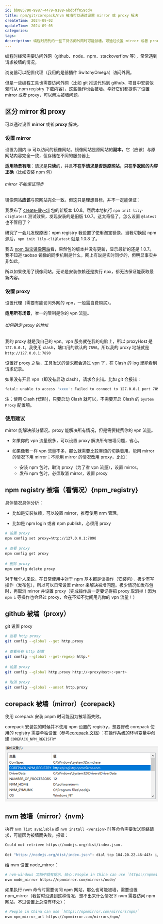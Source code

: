 ```yaml
---
id: bb085790-9987-4479-9188-6bdbff059cd4
title: npm/git/corepack/nvm 被墙可以通过设置 mirror 或 proxy 解决
createTime: 2024-09-02
updateTime: 2024-09-05
categories:
tags:
description: 编程时用到的一些工具访问外网时可能被墙，可通过设置 mirror 或者 proxy 解决（mirror 应该与原网站同步，但并不一定做到）。npm registry 被墙需要根据具体情况选择设置 mirror 或 proxy；github 被墙，给 git 设置 proxy；corepack 和 nvm 被墙，设置 mirror。
---
```


编程时经常需要访问外网（github、node、npm、stackoverflow 等），常常遇到请求被墙的情况。

浏览器可以配置代理（我用的是器插件 SwitchyOmega）访问外网。

但是一些编程工具也需要访问外网（比如 git 推送代码到 github、项目中安装依赖时从 npm registry 下载内容），这些操作也会被墙。幸好它们都提供了设置 mirror 或者 proxy，可以解决被墙问题。

## 区分 mirror 和 proxy

可以通过设置 **mirror** 或者 **proxy** 解决。

### 设置 mirror

设置为国内 ip 可以访问的镜像网站。镜像网站是原网站的**副本**，它（应该）与原网站内容完全一致，但存储在不同的服务器上

**适用场景有限**：请求是**只读**的，并且**不在乎请求是否是原网站，只在乎返回的内容正确**（比如安装 npm 包）

###### mirror 不能保证同步

镜像网站**应该**与原网站完全一致。但这只是理想目标，并不一定能保证：

我发布了 [create-lily-cli](https://www.npmjs.com/package/create-lily-cli) 包的新版本 1.0.8。然后本地执行 `npm init lily-cli@latest` 测试效果，发现安装的是旧版 1.0.7。这太奇怪了，怎么设置 `@latest` 也不管用了？

研究了一会儿发现原因：npm registry 我设置了使用淘宝镜像。当我切换回 npm 源后，`npm init lily-cli@latest` 就是 1.0.8 了。

我去 [npm 淘宝镜像网站](https://npmmirror.com/package/create-lily-cli/home)看，果然包的版本并没有更新，显示最新的还是 1.0.7。我不知道 taobao 镜像的同步机制是什么，网上有说是实时同步的，但明显事实并非如此。

所以如果使用了镜像网站，无论是安装依赖还是执行 npx，都无法保证能获取最新内容。

### 设置 proxy

设置代理（需要有能访问外网的 vpn，一般需自费购买）。

**适用所有场景**，唯一的限制是你的 vpn 流量。

###### 如何确定 proxy 的地址

我的 proxy 就是我自己的 vpn。vpn 服务就在我的电脑上，所以 proxyHost 是 `127.0.0.1`。我使用 clash，端口用的默认的 `7890`。所以我的 proxy 地址就是 `http://127.0.0.1:7890`

设置好 proxy 之后，工具发送的请求都会通过 vpn 了，在 Clash 的 log 里能看到请求记录。

如果没有开启 vpn（即没有启动 clash），请求会出错。比如 git 会报错：

```bash
fatal: unable to access 'xxxx': Failed to connect to 127.0.0.1 port 7890: Connection refused
```

注：使用 Clash 代理时，只要启动 Clash 就可以，不需要开启 Clash 的 `System Proxy` 配置项。

### 使用建议

mirror 能解决部分情况。proxy 能解决所有情况，但是需要耗费你的 vpn 流量。

- 如果你的 vpn 流量很多，可以设置 proxy 解决所有被墙问题，省心。

- 如果像我一样 vpn 流量不多，那么就需要比较麻烦的切换着用。能用 mirror 的情况下用 mirror；不能用 mirror 的情况改用 proxy，比如：
  - 安装 npm 包时，取消 proxy（为了省 vpn 流量），设置 mirror。
  - 发布 npm 包时，必须取消 mirror，设置 proxy

## npm registry 被墙（看情况）{npm_registry}

具体情况具体分析：

- 比如是安装依赖，可以设置 mirror，推荐使用 nrm 管理。

- 比如是 npm login 或者 npm publish，必须用 proxy

```bash
# 设置 proxy
npm config set proxy=http://127.0.0.1:7890

# 查看 proxy
npm config get proxy

# 删除 proxy
npm config delete proxy
```

对于我个人来说，在日常使用中对于 npm 基本都是读操作（安装包），极少有写操作（发布包），所以可以日常设置 mirror 来解决被墙问题。极少情况如发布包时，再取消 mirror 并设置 proxy（完成操作后一定要记得把 proxy 取消掉！因为 `npm i` 等操作也会经过 proxy，会在不知不觉间用光你的 vpn 流量！）

## github 被墙（proxy）

git 设置 proxy

```bash
# 查看 http proxy
git config --global --get http.proxy

# 查看所有 http 配置
git config --global --get-regexp http.*

# 设置 proxy
git config --global http.proxy http://<proxyHost>:<port>

# 取消 proxy
git config --global --unset http.proxy
```

## corepack 被墙（mirror）{corepack}

使用 corepack 安装 pnpm 时可能因为被墙而失败。

corepack 安装包的时候并不使用 npm 设置的 registry，想要修改 corepack 使用的 registry 需要单独设置（参考[corepack 文档](https://github.com/nodejs/corepack?tab=readme-ov-file#environment-variables)）：在操作系统的环境变量中创建 `COREPACK_NPM_REGISTRY`

![alt text](../post-assets/325b32ef-71be-4acb-b8d8-225286ac6a47.png)

## nvm 被墙（mirror）{nvm}

执行 `nvm list available` 或 `nvm install <version>` 时等命令需要发送网络请求，可能因为被墙而失败，报错：

```bash
Could not retrieve https://nodejs.org/dist/index.json.

Get "https://nodejs.org/dist/index.json": dial tcp 104.20.22.46:443: i/o timeout
```

给 nvm 设置 node_mirror：

```bash
# nvm-windows 文档中就有提示，贴心：People in China can use `https://npmmirror.com/mirrors/node/`
nvm node_mirror https://npmmirror.com/mirrors/node/
```

如果执行 nvm 命令时需要访问 npm 网站，那么也可能被墙，需要设置 npm_mirror（我暂时没遇到这种情况，想不出来什么情况下 nvm 需要访问 npm 网站，不过设置上总没有坏处）：

```bash
# People in China can use `https://npmmirror.com/mirrors/npm/`
nvm npm_mirror_url https://npmmirror.com/mirrors/npm/
```
